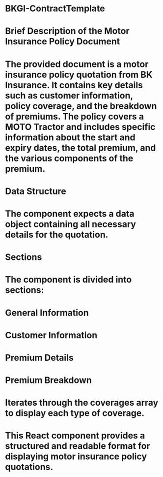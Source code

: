 # BKGI-ContractTemplate
# Brief Description of the Motor Insurance Policy Document
# The provided document is a motor insurance policy quotation from BK Insurance. It contains key details such as customer information, policy coverage, and the breakdown of premiums. The policy covers a MOTO Tractor and includes specific information about the start and expiry dates, the total premium, and the various components of the premium.

# Data Structure
# The component expects a data object  containing all necessary details for the quotation.

# Sections
# The component is divided into sections:

# General  Information
# Customer Information
# Premium Details
# Premium Breakdown
# Iterates through the coverages array to display each type of coverage.

# This React component provides a structured and readable format for displaying motor insurance policy quotations.
